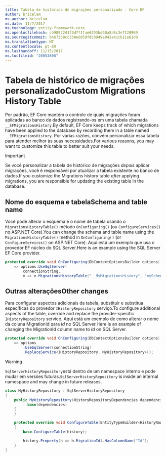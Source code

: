 ```yaml
---
title: Tabela de histórico de migrações personalizado - Core EF
author: bricelam
ms.author: bricelam
ms.date: 11/7/2017
ms.technology: entity-framework-core
ms.openlocfilehash: cb9892241f3d7f1fae6293bd60a8a5c3e7120969
ms.sourcegitcommit: b467368cc350e6059fdc0949e042a41cb11e61d9
ms.translationtype: MT
ms.contentlocale: pt-BR
ms.lasthandoff: 11/15/2017
ms.locfileid: "26053806"
---
```

<a name="custom-migrations-history-table"></a><span data-ttu-id="810e3-102">Tabela de histórico de migrações personalizado</span><span class="sxs-lookup"><span data-stu-id="810e3-102">Custom Migrations History Table</span></span>
===============================
<span data-ttu-id="810e3-103">Por padrão, EF Core mantém o controle de quais migrações foram aplicadas ao banco de dados registrando-os em uma tabela chamada `__EFMigrationsHistory`.</span><span class="sxs-lookup"><span data-stu-id="810e3-103">By default, EF Core keeps track of which migrations have been applied to the database by recording them in a table named `__EFMigrationsHistory`.</span></span> <span data-ttu-id="810e3-104">Por várias razões, convém personalizar essa tabela para atender melhor às suas necessidades.</span><span class="sxs-lookup"><span data-stu-id="810e3-104">For various reasons, you may want to customize this table to better suit your needs.</span></span>

> [!IMPORTANT]
> <span data-ttu-id="810e3-105">Se você personalizar a tabela de histórico de migrações *depois* aplicar migrações, você é responsável por atualizar a tabela existente no banco de dados.</span><span class="sxs-lookup"><span data-stu-id="810e3-105">If you customize the Migrations history table *after* applying migrations, you are responsible for updating the existing table in the database.</span></span>

<a name="schema-and-table-name"></a><span data-ttu-id="810e3-106">Nome do esquema e tabela</span><span class="sxs-lookup"><span data-stu-id="810e3-106">Schema and table name</span></span>
----------------------
<span data-ttu-id="810e3-107">Você pode alterar o esquema e o nome de tabela usando o `MigrationsHistoryTable()` método `OnConfiguring()` (ou `ConfigureServices()` no ASP.NET Core).</span><span class="sxs-lookup"><span data-stu-id="810e3-107">You can change the schema and table name using the `MigrationsHistoryTable()` method in `OnConfiguring()` (or `ConfigureServices()` on ASP.NET Core).</span></span> <span data-ttu-id="810e3-108">Aqui está um exemplo que usa o provedor EF núcleo do SQL Server.</span><span class="sxs-lookup"><span data-stu-id="810e3-108">Here is an example using the SQL Server EF Core provider.</span></span>

``` csharp
protected override void OnConfiguring(DbContextOptionsBuilder options)
    => options.UseSqlServer(
        connectionString,
        x => x.MigrationsHistoryTable("__MyMigrationsHistory", "mySchema"));
```

<a name="other-changes"></a><span data-ttu-id="810e3-109">Outras alterações</span><span class="sxs-lookup"><span data-stu-id="810e3-109">Other changes</span></span>
-------------
<span data-ttu-id="810e3-110">Para configurar aspectos adicionais da tabela, substituir e substitua específicas do provedor `IHistoryRepository` serviço.</span><span class="sxs-lookup"><span data-stu-id="810e3-110">To configure additional aspects of the table, override and replace the provider-specific `IHistoryRepository` service.</span></span> <span data-ttu-id="810e3-111">Aqui está um exemplo de como alterar o nome da coluna MigrationId para *Id* no SQL Server.</span><span class="sxs-lookup"><span data-stu-id="810e3-111">Here is an example of changing the MigrationId column name to *Id* on SQL Server.</span></span>

``` csharp
protected override void OnConfiguring(DbContextOptionsBuilder options)
    => options
        .UseSqlServer(connectionString)
        .ReplaceService<IHistoryRepository, MyHistoryRepository>();
```

> [!WARNING]
> <span data-ttu-id="810e3-112">`SqlServerHistoryRepository`está dentro de um namespace interno e pode mudar em versões futuras.</span><span class="sxs-lookup"><span data-stu-id="810e3-112">`SqlServerHistoryRepository` is inside an internal namespace and may change in future releases.</span></span>

``` csharp
class MyHistoryRepository : SqlServerHistoryRepository
{
    public MyHistoryRepository(HistoryRepositoryDependencies dependencies)
        : base(dependencies)
    {
    }

    protected override void ConfigureTable(EntityTypeBuilder<HistoryRow> history)
    {
        base.ConfigureTable(history);

        history.Property(h => h.MigrationId).HasColumnName("Id");
    }
}
```
